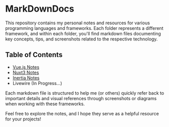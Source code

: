 # MarkDownDocs

This repository contains my personal notes and resources for various programming languages and frameworks. Each folder represents a different framework, and within each folder, you'll find markdown files documenting key concepts, tips, and screenshots related to the respective technology. 

## Table of Contents

- [Vue.js Notes](./Vuejs/vuejs.md)
- [Nuxt3 Notes](./Nuxt/nuxt.md)
- [Inertia Notes](./Nuxt/inertia.md)
- Livewire (In Progress...)

Each markdown file is structured to help me (or others) quickly refer back to important details and visual references through screenshots or diagrams when working with these frameworks.

Feel free to explore the notes, and I hope they serve as a helpful resource for your projects!
